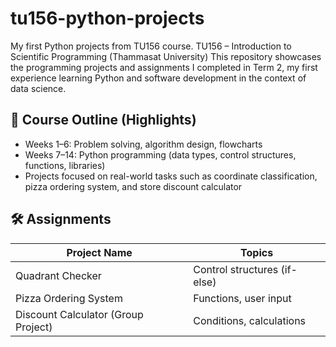 # tu156-python-projects
My first Python projects from TU156 course.
TU156 – Introduction to Scientific Programming (Thammasat University)
This repository showcases the programming projects and assignments I completed in Term 2, my first experience learning Python and software development in the context of data science.

## 📘 Course Outline (Highlights)
- Weeks 1–6: Problem solving, algorithm design, flowcharts
- Weeks 7–14: Python programming (data types, control structures, functions, libraries)
- Projects focused on real-world tasks such as coordinate classification, pizza ordering system, and store discount calculator
  
## 🛠 Assignments
| Project Name                        | Topics                        
|-------------------------------------|--------------------------------
| Quadrant Checker                    | Control structures (if-else)   
| Pizza Ordering System               | Functions, user input          
| Discount Calculator (Group Project) | Conditions, calculations       
